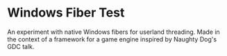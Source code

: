 # Windows Fiber Test

An experiment with native Windows fibers for userland threading.  Made in the context of a framework for a game engine inspired 
by Naughty Dog's GDC talk.
